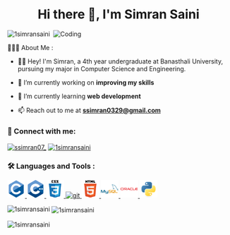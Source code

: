 
<h1 align="center">Hi there 👋, I'm Simran Saini</h1>
<img align="right" alt="Coding" width="400" src="https://i.pinimg.com/originals/11/96/89/119689d2f8ae50053501afb4190e23f6.gif">
<p align="left"> <img src="https://komarev.com/ghpvc/?username=1simransaini&label=Profile%20views&color=0e75b6&style=flat" alt="1simransaini" /> </p>

👩🏻‍💻 About Me :
- 👩‍🎓 Hey! I'm Simran, a 4th year undergraduate at Banasthali University, pursuing my major in Computer Science and Engineering. 

- 🔭 I’m currently working on **improving my skills**

- 🌱 I’m currently learning **web development**

- 📫 Reach out to me at **ssimran0329@gmail.com**

<h3 align="left">🤝 Connect with me:</h3>
<p align="left">
<a href="https://twitter.com/1simransaini" target="blank"><img align="center" src="https://raw.githubusercontent.com/rahuldkjain/github-profile-readme-generator/master/src/images/icons/Social/twitter.svg" alt="ssimran07_" height="30" width="40" /></a>
<a href="https://linkedin.com/in/1simransaini" target="blank"><img align="center" src="https://raw.githubusercontent.com/rahuldkjain/github-profile-readme-generator/master/src/images/icons/Social/linked-in-alt.svg" alt="1simransaini" height="30" width="40" /></a>
</p>

<h3 align="left">🛠 Languages and Tools :</h3>
<p align="left"> <a href="https://www.cprogramming.com/" target="_blank" rel="noreferrer"> <img src="https://raw.githubusercontent.com/devicons/devicon/master/icons/c/c-original.svg" alt="c" width="40" height="40"/> </a> <a href="https://www.w3schools.com/cpp/" target="_blank" rel="noreferrer"> <img src="https://raw.githubusercontent.com/devicons/devicon/master/icons/cplusplus/cplusplus-original.svg" alt="cplusplus" width="40" height="40"/> </a> <a href="https://www.w3schools.com/css/" target="_blank" rel="noreferrer"> <img src="https://raw.githubusercontent.com/devicons/devicon/master/icons/css3/css3-original-wordmark.svg" alt="css3" width="40" height="40"/> </a> <a href="https://git-scm.com/" target="_blank" rel="noreferrer"> <img src="https://www.vectorlogo.zone/logos/git-scm/git-scm-icon.svg" alt="git" width="40" height="40"/> </a> <a href="https://www.w3.org/html/" target="_blank" rel="noreferrer"> <img src="https://raw.githubusercontent.com/devicons/devicon/master/icons/html5/html5-original-wordmark.svg" alt="html5" width="40" height="40"/> </a> <a href="https://www.mysql.com/" target="_blank" rel="noreferrer"> <img src="https://raw.githubusercontent.com/devicons/devicon/master/icons/mysql/mysql-original-wordmark.svg" alt="mysql" width="40" height="40"/> </a> <a href="https://www.oracle.com/" target="_blank" rel="noreferrer"> <img src="https://raw.githubusercontent.com/devicons/devicon/master/icons/oracle/oracle-original.svg" alt="oracle" width="40" height="40"/> </a> <a href="https://www.python.org" target="_blank" rel="noreferrer"> <img src="https://raw.githubusercontent.com/devicons/devicon/master/icons/python/python-original.svg" alt="python" width="40" height="40"/> </a> </p>

<p><img align="left" src="https://github-readme-stats.vercel.app/api/top-langs?username=1simransaini&show_icons=true&locale=en&layout=compact" alt="1simransaini" /></p>

<p>&nbsp;<img align="center" src="https://github-readme-stats.vercel.app/api?username=1simransaini&show_icons=true&locale=en" alt="1simransaini" /></p>

<p><img align="center" src="https://github-readme-streak-stats.herokuapp.com/?user=1simransaini&" alt="1simransaini" /></p>
